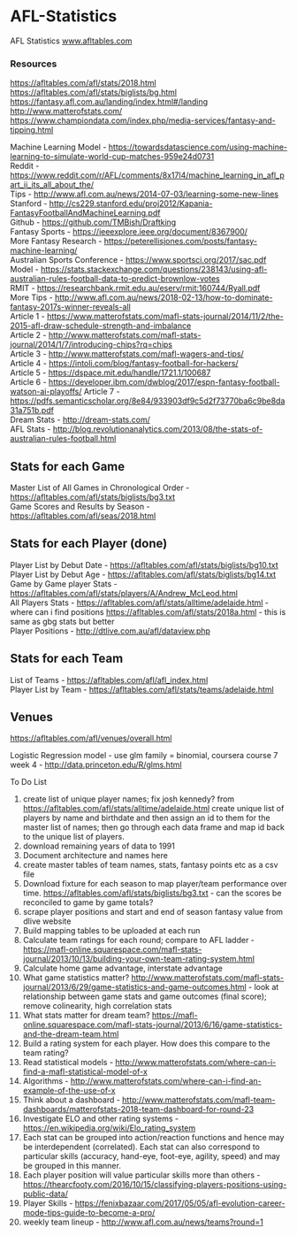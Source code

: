 # AFL-Statistics
AFL Statistics
www.afltables.com

### Resources
https://afltables.com/afl/stats/2018.html  
https://afltables.com/afl/stats/biglists/bg.html  
https://fantasy.afl.com.au/landing/index.html#/landing   
http://www.matterofstats.com/  
https://www.championdata.com/index.php/media-services/fantasy-and-tipping.html  

Machine Learning Model - https://towardsdatascience.com/using-machine-learning-to-simulate-world-cup-matches-959e24d0731  
Reddit - https://www.reddit.com/r/AFL/comments/8x17l4/machine_learning_in_afl_part_ii_its_all_about_the/  
Tips - http://www.afl.com.au/news/2014-07-03/learning-some-new-lines  
Stanford - http://cs229.stanford.edu/proj2012/Kapania-FantasyFootballAndMachineLearning.pdf  
Github - https://github.com/TMBish/Draftking  
Fantasy Sports - https://ieeexplore.ieee.org/document/8367900/  
More Fantasy Research - https://peterellisjones.com/posts/fantasy-machine-learning/  
Australian Sports Conference - https://www.sportsci.org/2017/sac.pdf  
Model - https://stats.stackexchange.com/questions/238143/using-afl-australian-rules-football-data-to-predict-brownlow-votes  
RMIT - https://researchbank.rmit.edu.au/eserv/rmit:160744/Ryall.pdf  
More Tips - http://www.afl.com.au/news/2018-02-13/how-to-dominate-fantasy-2017s-winner-reveals-all  
Article 1 - https://www.matterofstats.com/mafl-stats-journal/2014/11/2/the-2015-afl-draw-schedule-strength-and-imbalance  
Article 2 - http://www.matterofstats.com/mafl-stats-journal/2014/1/7/introducing-chips?rq=chips  
Article 3 - http://www.matterofstats.com/mafl-wagers-and-tips/  
Article 4 - https://intoli.com/blog/fantasy-football-for-hackers/  
Article 5 - https://dspace.mit.edu/handle/1721.1/100687  
Article 6 - https://developer.ibm.com/dwblog/2017/espn-fantasy-football-watson-ai-playoffs/
Article 7 - https://pdfs.semanticscholar.org/8e84/933903df9c5d2f73770ba6c9be8da31a751b.pdf  
Dream Stats - http://dream-stats.com/  
AFL Stats - http://blog.revolutionanalytics.com/2013/08/the-stats-of-australian-rules-football.html  

## Stats for each Game
Master List of All Games in Chronological Order - https://afltables.com/afl/stats/biglists/bg3.txt  
Game Scores and Results by Season - https://afltables.com/afl/seas/2018.html  

## Stats for each Player (done)
Player List by Debut Date - https://afltables.com/afl/stats/biglists/bg10.txt  
Player List by Debut Age - https://afltables.com/afl/stats/biglists/bg14.txt  
Game by Game player Stats - https://afltables.com/afl/stats/players/A/Andrew_McLeod.html  
All Players Stats - https://afltables.com/afl/stats/alltime/adelaide.html  - where can i find positions
https://afltables.com/afl/stats/2018a.html - this is same as gbg stats but better  
Player Positions - http://dtlive.com.au/afl/dataview.php  

## Stats for each Team
List of Teams - https://afltables.com/afl/afl_index.html  
Player List by Team - https://afltables.com/afl/stats/teams/adelaide.html  

## Venues
https://afltables.com/afl/venues/overall.html  


Logistic Regression model - use glm family = binomial, coursera course 7 week 4 - http://data.princeton.edu/R/glms.html

To Do List  
1. create list of unique player names; fix josh kennedy? from https://afltables.com/afl/stats/alltime/adelaide.html create unique list of players by name and birthdate and then assign an id to them for the master list of names; then go through each data frame and map id back to the unique list of players.
2. download remaining years of data to 1991  
3. Document architecture and names here
4. create master tables of team names, stats, fantasy points etc as a csv file
5. Download fixture for each season to map player/team performance over time. https://afltables.com/afl/stats/biglists/bg3.txt  - can the scores be reconciled to game by game totals?  
6. scrape player positions and start and end of season fantasy value from dlive website  
7. Build mapping tables to be uploaded at each run  
8. Calculate team ratings for each round; compare to AFL ladder - https://mafl-online.squarespace.com/mafl-stats-journal/2013/10/13/building-your-own-team-rating-system.html  
9. Calculate home game advantage, interstate advantage    
10. What game statistics matter?  http://www.matterofstats.com/mafl-stats-journal/2013/6/29/game-statistics-and-game-outcomes.html - look at relationship between game stats and game outcomes (final score); remove colinearity, high correlation stats  
11. What stats matter for dream team?  https://mafl-online.squarespace.com/mafl-stats-journal/2013/6/16/game-statistics-and-the-dream-team.html  
12. Build a rating system for each player.  How does this compare to the team rating?  
13. Read statistical models - http://www.matterofstats.com/where-can-i-find-a-mafl-statistical-model-of-x  
14. Algorithms - http://www.matterofstats.com/where-can-i-find-an-example-of-the-use-of-x  
15. Think about a dashboard - http://www.matterofstats.com/mafl-team-dashboards/matterofstats-2018-team-dashboard-for-round-23  
16. Investigate ELO and other rating systems - https://en.wikipedia.org/wiki/Elo_rating_system  
17. Each stat can be grouped into action/reaction functions and hence may be interdependent (correlated).  Each stat can also correspond to particular skills (accuracy, hand-eye, foot-eye, agility, speed) and may be grouped in this manner. 
18. Each player position will value particular skills more than others - https://thearcfooty.com/2016/10/15/classifying-players-positions-using-public-data/  
19. Player Skills - https://fenixbazaar.com/2017/05/05/afl-evolution-career-mode-tips-guide-to-become-a-pro/  
20. weekly team lineup - http://www.afl.com.au/news/teams?round=1  










